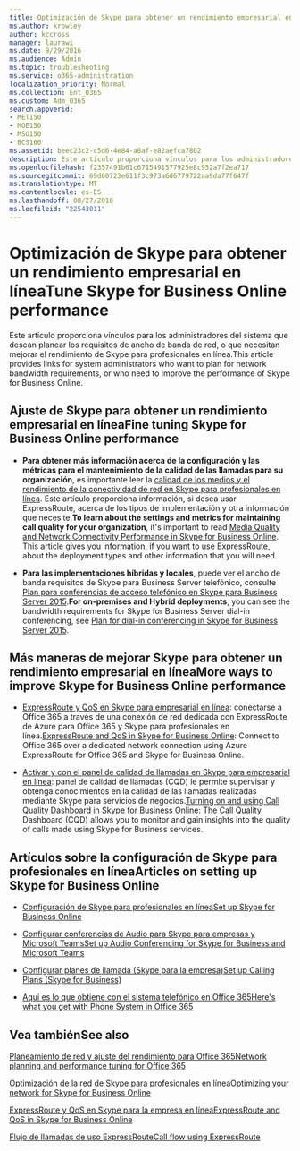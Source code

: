 ```yaml
---
title: Optimización de Skype para obtener un rendimiento empresarial en línea
ms.author: krowley
author: kccross
manager: laurawi
ms.date: 9/29/2016
ms.audience: Admin
ms.topic: troubleshooting
ms.service: o365-administration
localization_priority: Normal
ms.collection: Ent_O365
ms.custom: Adm_O365
search.appverid:
- MET150
- MOE150
- MSO150
- BCS160
ms.assetid: beec23c2-c5d6-4e84-a8af-e82aefca7802
description: Este artículo proporciona vínculos para los administradores del sistema que desean planear los requisitos de ancho de banda de red, o que necesitan mejorar el rendimiento de Skype para profesionales en línea.
ms.openlocfilehash: f2357491b61c6715491577925e8c952a7f2ea717
ms.sourcegitcommit: 69d60723e611f3c973a6d6779722aa9da77f647f
ms.translationtype: MT
ms.contentlocale: es-ES
ms.lasthandoff: 08/27/2018
ms.locfileid: "22543011"
---
```

# <a name="tune-skype-for-business-online-performance"></a><span data-ttu-id="b3b0f-103">Optimización de Skype para obtener un rendimiento empresarial en línea</span><span class="sxs-lookup"><span data-stu-id="b3b0f-103">Tune Skype for Business Online performance</span></span>

<span data-ttu-id="b3b0f-104">Este artículo proporciona vínculos para los administradores del sistema que desean planear los requisitos de ancho de banda de red, o que necesitan mejorar el rendimiento de Skype para profesionales en línea.</span><span class="sxs-lookup"><span data-stu-id="b3b0f-104">This article provides links for system administrators who want to plan for network bandwidth requirements, or who need to improve the performance of Skype for Business Online.</span></span> 
  
## <a name="fine-tuning-skype-for-business-online-performance"></a><span data-ttu-id="b3b0f-105">Ajuste de Skype para obtener un rendimiento empresarial en línea</span><span class="sxs-lookup"><span data-stu-id="b3b0f-105">Fine tuning Skype for Business Online performance</span></span>

- <span data-ttu-id="b3b0f-p101">**Para obtener más información acerca de la configuración y las métricas para el mantenimiento de la calidad de las llamadas para su organización**, es importante leer la [calidad de los medios y el rendimiento de la conectividad de red en Skype para profesionales en línea](https://docs.microsoft.com/skypeforbusiness/optimizing-your-network/media-quality-and-network-connectivity-performance). Este artículo proporciona información, si desea usar ExpressRoute, acerca de los tipos de implementación y otra información que necesite.</span><span class="sxs-lookup"><span data-stu-id="b3b0f-p101">**To learn about the settings and metrics for maintaining call quality for your organization**, it's important to read [Media Quality and Network Connectivity Performance in Skype for Business Online](https://docs.microsoft.com/skypeforbusiness/optimizing-your-network/media-quality-and-network-connectivity-performance). This article gives you information, if you want to use ExpressRoute, about the deployment types and other information that you will need.</span></span>
    
- <span data-ttu-id="b3b0f-108">**Para las implementaciones híbridas y locales**, puede ver el ancho de banda requisitos de Skype para Business Server telefónico, consulte [Plan para conferencias de acceso telefónico en Skype para Business Server 2015](https://docs.microsoft.com/skypeforbusiness/plan-your-deployment/conferencing/dial-in-conferencing).</span><span class="sxs-lookup"><span data-stu-id="b3b0f-108">**For on-premises and Hybrid deployments**, you can see the bandwidth requirements for Skype for Business Server dial-in conferencing, see [Plan for dial-in conferencing in Skype for Business Server 2015](https://docs.microsoft.com/skypeforbusiness/plan-your-deployment/conferencing/dial-in-conferencing).</span></span>
    
## <a name="more-ways-to-improve-skype-for-business-online-performance"></a><span data-ttu-id="b3b0f-109">Más maneras de mejorar Skype para obtener un rendimiento empresarial en línea</span><span class="sxs-lookup"><span data-stu-id="b3b0f-109">More ways to improve Skype for Business Online performance</span></span>

- <span data-ttu-id="b3b0f-110">[ExpressRoute y QoS en Skype para empresarial en línea](https://docs.microsoft.com/skypeforbusiness/optimizing-your-network/expressroute-and-qos-in-skype-for-business-online): conectarse a Office 365 a través de una conexión de red dedicada con ExpressRoute de Azure para Office 365 y Skype para profesionales en línea.</span><span class="sxs-lookup"><span data-stu-id="b3b0f-110">[ExpressRoute and QoS in Skype for Business Online](https://docs.microsoft.com/skypeforbusiness/optimizing-your-network/expressroute-and-qos-in-skype-for-business-online): Connect to Office 365 over a dedicated network connection using Azure ExpressRoute for Office 365 and Skype for Business Online.</span></span> 
    
- <span data-ttu-id="b3b0f-111">[Activar y con el panel de calidad de llamadas en Skype para empresarial en línea](https://docs.microsoft.com/SkypeForBusiness/using-call-quality-in-your-organization/turning-on-and-using-call-quality-dashboard): panel de calidad de llamadas (CQD) le permite supervisar y obtenga conocimientos en la calidad de las llamadas realizadas mediante Skype para servicios de negocios.</span><span class="sxs-lookup"><span data-stu-id="b3b0f-111">[Turning on and using Call Quality Dashboard in Skype for Business Online](https://docs.microsoft.com/SkypeForBusiness/using-call-quality-in-your-organization/turning-on-and-using-call-quality-dashboard): The Call Quality Dashboard (CQD) allows you to monitor and gain insights into the quality of calls made using Skype for Business services.</span></span> 
    
## <a name="articles-on-setting-up-skype-for-business-online"></a><span data-ttu-id="b3b0f-112">Artículos sobre la configuración de Skype para profesionales en línea</span><span class="sxs-lookup"><span data-stu-id="b3b0f-112">Articles on setting up Skype for Business Online</span></span>

- [<span data-ttu-id="b3b0f-113">Configuración de Skype para profesionales en línea</span><span class="sxs-lookup"><span data-stu-id="b3b0f-113">Set up Skype for Business Online</span></span>](https://docs.microsoft.com/skypeforbusiness/set-up-skype-for-business-online/set-up-skype-for-business-online)
    
- [<span data-ttu-id="b3b0f-114">Configurar conferencias de Audio para Skype para empresas y Microsoft Teams</span><span class="sxs-lookup"><span data-stu-id="b3b0f-114">Set up Audio Conferencing for Skype for Business and Microsoft Teams</span></span>](https://docs.microsoft.com/skypeforbusiness/audio-conferencing-in-office-365/set-up-audio-conferencing)
    
- [<span data-ttu-id="b3b0f-115">Configurar planes de llamada (Skype para la empresa)</span><span class="sxs-lookup"><span data-stu-id="b3b0f-115">Set up Calling Plans (Skype for Business)</span></span>](https://docs.microsoft.com/SkypeForBusiness/what-are-calling-plans-in-office-365/set-up-calling-plans)
    
- [<span data-ttu-id="b3b0f-116">Aquí es lo que obtiene con el sistema telefónico en Office 365</span><span class="sxs-lookup"><span data-stu-id="b3b0f-116">Here's what you get with Phone System in Office 365</span></span>](https://docs.microsoft.com/skypeforbusiness/what-is-phone-system-in-office-365/here-s-what-you-get-with-phone-system)
    
## <a name="see-also"></a><span data-ttu-id="b3b0f-117">Vea también</span><span class="sxs-lookup"><span data-stu-id="b3b0f-117">See also</span></span>

[<span data-ttu-id="b3b0f-118">Planeamiento de red y ajuste del rendimiento para Office 365</span><span class="sxs-lookup"><span data-stu-id="b3b0f-118">Network planning and performance tuning for Office 365</span></span>](network-planning-and-performance.md)
  
[<span data-ttu-id="b3b0f-119">Optimización de la red de Skype para profesionales en línea</span><span class="sxs-lookup"><span data-stu-id="b3b0f-119">Optimizing your network for Skype for Business Online</span></span>](https://docs.microsoft.com/skypeforbusiness/optimizing-your-network/optimizing-your-network)
  
[<span data-ttu-id="b3b0f-120">ExpressRoute y QoS en Skype para la empresa en línea</span><span class="sxs-lookup"><span data-stu-id="b3b0f-120">ExpressRoute and QoS in Skype for Business Online</span></span>](https://docs.microsoft.com/skypeforbusiness/optimizing-your-network/expressroute-and-qos-in-skype-for-business-online)
  
[<span data-ttu-id="b3b0f-121">Flujo de llamadas de uso ExpressRoute</span><span class="sxs-lookup"><span data-stu-id="b3b0f-121">Call flow using ExpressRoute</span></span>](https://docs.microsoft.com/skypeforbusiness/optimizing-your-network/call-flow-using-expressroute)

